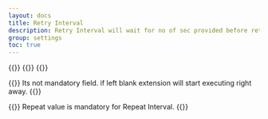 ```yaml
---
layout: docs
title: Retry Interval
description: Retry Interval will wait for no of sec provided before retry to find XPath of Action. default is 1 sec
group: settings
toc: true
---
```


{{<markdown>}}
{{<partial example-float.md>}}
{{</markdown >}}

{{<callout info>}}
Its not mandatory field. if left blank extension will start executing right away.
{{</callout>}}

{{<callout warning>}}
Repeat value is mandatory for Repeat Interval.
{{</callout>}}